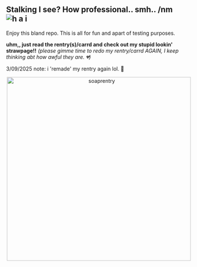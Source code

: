 ## Stalking I see? How professional.. smh.. /nm ![h a i](https://komarev.com/ghpvc/?username=PR3TTYPLEASE&color=ff69b4&label=meowers)

Enjoy this bland repo. This is all for fun and apart of testing purposes.

**uhm,, just read the rentry(s)/carrd and check out my stupid lookin' strawpage!!**
_(please gimme time to redo my rentry/carrd AGAIN, I keep thinking abt how awful they are. 💔)_

3/09/2025 note: i 'remade' my rentry again lol. 🗿

<p align="center">
  <img width="500" height="500" alt="soaprentry" src="https://github.com/user-attachments/assets/aa140145-6a3b-4a2e-b0d3-bbbe4834ee67" />
</p>


